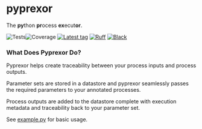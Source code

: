 # pyprexor

The **py**thon **pr**ocess **ex**ecut**or**.

![Tests](https://github.com/NickSebClark/pyprexor/actions/workflows/tests.yml/badge.svg?branch=master&event=push)![Coverage](https://codecov.io/github/NickSebClark/pyprexor/coverage.svg?branch=main)
[![Latest tag](https://badgen.net/github/tag/NickSebClark/pyprexor/)](https://github.com/NickSebClark/pyprexor/tags)
[![Ruff](https://img.shields.io/endpoint?url=https://raw.githubusercontent.com/astral-sh/ruff/main/assets/badge/v2.json)](https://github.com/astral-sh/ruff)
[![Black](https://img.shields.io/badge/code%20style-black-000000.svg)](https://github.com/psf/black)

### What Does Pyprexor Do?

Pyprexor helps create traceability between your process inputs and process outputs.

Parameter sets are stored in a datastore and pyprexor seamlessly passes the required parameters to your annotated processes.

Process outputs are added to the datastore complete with execution metadata and traceability back to your parameter set.
 
See [example.py](/example_app/example.py) for basic usage.
